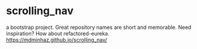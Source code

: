 # scrolling_nav
a bootstrap project. Great repository names are short and memorable. Need inspiration? How about refactored-eureka.
https://mdminhaz.github.io/scrolling_nav/

